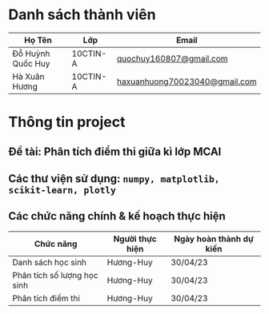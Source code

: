 # Danh sách thành viên
Họ Tên|Lớp|Email
-|-|-
Đỗ Huỳnh Quốc Huy|10CTIN-A|quochuy160807@gmail.com
Hà Xuân Hương|10CTIN-A|haxuanhuong70023040@gmail.com

# Thông tin project
## Đề tài: Phân tích điểm thi giữa kì lớp MCAI 
## Các thư viện sử dụng: `numpy, matplotlib, scikit-learn, plotly`

## Các chức năng chính & kế hoạch thực hiện

Chức năng|Người thực hiện|Ngày hoàn thành dự kiến
-|-|-
Danh sách học sinh|Hương-Huy|30/04/23
Phân tích số lượng học sinh|Hương-Huy|30/04/23
Phân tích điểm thi|Hương-Huy|30/04/23
